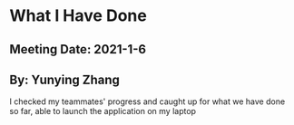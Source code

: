 # What I Have Done

## Meeting Date: 2021-1-6

## By: Yunying Zhang

I checked my teammates' progress and caught up for what we have done so far, able to launch the application on my laptop
